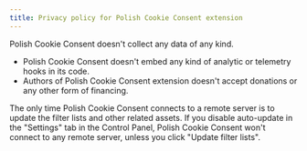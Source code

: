 ```yaml
---
title: Privacy policy for Polish Cookie Consent extension
---
```


Polish Cookie Consent doesn't collect any data of any kind.

* Polish Cookie Consent doesn't embed any kind of analytic or telemetry hooks in its code.
* Authors of Polish Cookie Consent extension doesn't accept donations or any other form of financing.

The only time Polish Cookie Consent connects to a remote server is to update the filter lists and other related assets. If you disable auto-update in the "Settings" tab in the Control Panel, Polish Cookie Consent won't connect to any remote server, unless you click "Update filter lists".
